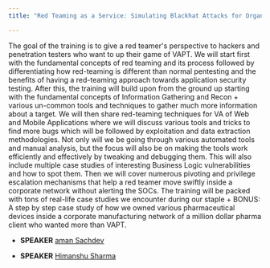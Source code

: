 ```yaml
---
title: "Red Teaming as a Service: Simulating Blackhat Attacks for Organisations"

---
```


The goal of the training is to give a red teamer's perspective to hackers and penetration testers who want to up their game of VAPT. We will start first with the fundamental concepts of red teaming and its process followed by differentiating how red-teaming is different than normal pentesting and the benefits of having a red-teaming approach towards application security testing. After this, the training will build upon from the ground up starting with the fundamental concepts of Information Gathering and Recon + various un-common tools and techniques to gather much more information about a target. We will then share red-teaming techniques for VA of Web and Mobile Applications where we will discuss various tools and tricks to find more bugs which will be followed by exploitation and data extraction methodologies. Not only will we be going through various automated tools and manual analysis, but the focus will also be on making the tools work efficiently and effectively by tweaking and debugging them. This will also include multiple case studies of interesting Business Logic vulnerabilities and how to spot them. Then we will cover numerous pivoting and privilege escalation mechanisms that help a red teamer move swiftly inside a corporate network without alerting the SOCs. The training will be packed with tons of real-life case studies we encounter during our staple + BONUS: A step by step case study of how we owned various pharmaceutical devices inside a corporate manufacturing network of a million dollar pharma client who wanted more than VAPT.

* **SPEAKER** [aman Sachdev](/bios/aman_sachdev)

* **SPEAKER** [Himanshu Sharma](/bios/himanshu_sharma)
